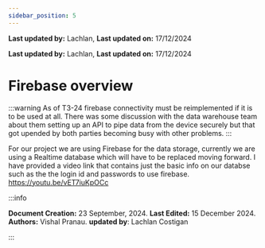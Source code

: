 ```yaml
---
sidebar_position: 5
---
```


**Last updated by:** Lachlan, **Last updated on:** 17/12/2024


**Last updated by:** Lachlan, **Last updated on:** 17/12/2024

# Firebase overview 

:::warning
As of T3-24 firebase connectivity must be reimplemented if it is to be used at all. 
There was some discussion with the data warehouse team about them setting up an API to pipe data from the device securely but that got upended 
by both parties becoming busy with other problems.
:::

For our project we are using Firebase for the data storage, currently we are using a Realtime database which will have to be replaced moving forward.
I have provided a video link that contains just the basic info on our databse such as the the login id and passwords to use firebase.
https://youtu.be/vET7iuKpOCc

:::info

**Document Creation:** 23 September, 2024. **Last Edited:** 15 December 2024. **Authors:** Vishal Pranau. 
**updated by**: Lachlan Costigan

:::
